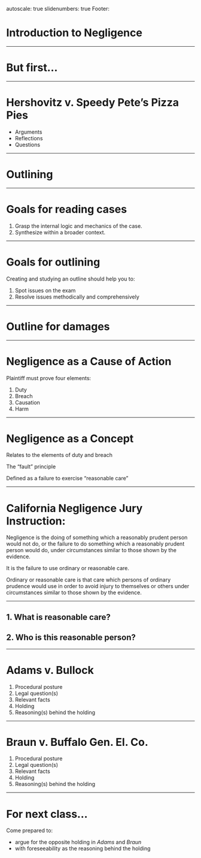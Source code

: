 autoscale: true
slidenumbers: true
Footer: 

# Introduction to Negligence

---

# But first…

---

# Hershovitz v. Speedy Pete’s Pizza Pies

- Arguments
- Reflections
- Questions

---



# Outlining

---

# Goals for reading cases

1. Grasp the internal logic and mechanics of the case.
2. Synthesize within a broader context.

---

# Goals for outlining

Creating and studying an outline should help you to:

1. Spot issues on the exam
2. Resolve issues methodically and comprehensively

---

# Outline for damages

---

# Negligence as a Cause of Action

Plaintiff must prove four elements:

1. Duty
2. Breach
3. Causation
4. Harm

---

# Negligence as a Concept

Relates to the elements of duty and breach

The “fault” principle

Defined as a failure to exercise “reasonable care”

---

# California Negligence Jury Instruction:

Negligence is the doing of something which a reasonably prudent person would not do, or the failure to do something which a reasonably prudent person would do, under circumstances similar to those shown by the evidence.

It is the failure to use ordinary or reasonable care.

Ordinary or reasonable care is that care which persons of ordinary prudence would use in order to avoid injury to themselves or others under circumstances similar to those shown by the evidence.

---

## 1. What is reasonable care?
## 2. Who is this reasonable person?

---

# Adams v. Bullock

1. Procedural posture
2. Legal question(s)
3. Relevant facts
4. Holding
5. Reasoning(s) behind the holding

---

# Braun v. Buffalo Gen. El. Co.

1. Procedural posture
2. Legal question(s)
3. Relevant facts
4. Holding
5. Reasoning(s) behind the holding

---

# For next class…

Come prepared to:

- argue for the opposite holding in *Adams* and *Braun*
- with foreseeability as the reasoning behind the holding
